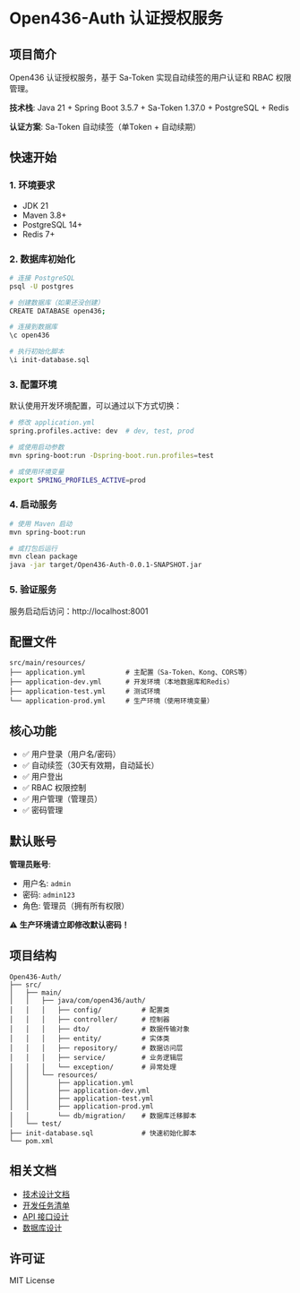 # Open436-Auth 认证授权服务

## 项目简介

Open436 认证授权服务，基于 Sa-Token 实现自动续签的用户认证和 RBAC 权限管理。

**技术栈**: Java 21 + Spring Boot 3.5.7 + Sa-Token 1.37.0 + PostgreSQL + Redis

**认证方案**: Sa-Token 自动续签（单Token + 自动续期）

## 快速开始

### 1. 环境要求

- JDK 21
- Maven 3.8+
- PostgreSQL 14+
- Redis 7+

### 2. 数据库初始化

```bash
# 连接 PostgreSQL
psql -U postgres

# 创建数据库（如果还没创建）
CREATE DATABASE open436;

# 连接到数据库
\c open436

# 执行初始化脚本
\i init-database.sql
```

### 3. 配置环境

默认使用开发环境配置，可以通过以下方式切换：

```bash
# 修改 application.yml
spring.profiles.active: dev  # dev, test, prod

# 或使用启动参数
mvn spring-boot:run -Dspring-boot.run.profiles=test

# 或使用环境变量
export SPRING_PROFILES_ACTIVE=prod
```

### 4. 启动服务

```bash
# 使用 Maven 启动
mvn spring-boot:run

# 或打包后运行
mvn clean package
java -jar target/Open436-Auth-0.0.1-SNAPSHOT.jar
```

### 5. 验证服务

服务启动后访问：http://localhost:8001

## 配置文件

```
src/main/resources/
├── application.yml          # 主配置（Sa-Token、Kong、CORS等）
├── application-dev.yml      # 开发环境（本地数据库和Redis）
├── application-test.yml     # 测试环境
└── application-prod.yml     # 生产环境（使用环境变量）
```

## 核心功能

- ✅ 用户登录（用户名/密码）
- ✅ 自动续签（30天有效期，自动延长）
- ✅ 用户登出
- ✅ RBAC 权限控制
- ✅ 用户管理（管理员）
- ✅ 密码管理

## 默认账号

**管理员账号**:
- 用户名: `admin`
- 密码: `admin123`
- 角色: 管理员（拥有所有权限）

⚠️ **生产环境请立即修改默认密码！**

## 项目结构

```
Open436-Auth/
├── src/
│   ├── main/
│   │   ├── java/com/open436/auth/
│   │   │   ├── config/          # 配置类
│   │   │   ├── controller/      # 控制器
│   │   │   ├── dto/             # 数据传输对象
│   │   │   ├── entity/          # 实体类
│   │   │   ├── repository/      # 数据访问层
│   │   │   ├── service/         # 业务逻辑层
│   │   │   └── exception/       # 异常处理
│   │   └── resources/
│   │       ├── application.yml
│   │       ├── application-dev.yml
│   │       ├── application-test.yml
│   │       ├── application-prod.yml
│   │       └── db/migration/    # 数据库迁移脚本
│   └── test/
├── init-database.sql            # 快速初始化脚本
└── pom.xml
```

## 相关文档

- [技术设计文档](../docs/TDD/M1-认证授权服务/)
- [开发任务清单](../docs/TDD/M1-认证授权服务/05-开发任务清单.md)
- [API 接口设计](../docs/TDD/M1-认证授权服务/02-API接口设计.md)
- [数据库设计](../docs/TDD/M1-认证授权服务/01-数据库设计.md)

## 许可证

MIT License

